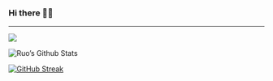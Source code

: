 ### Hi there 👋🏻
---------------------------
![](https://komarev.com/ghpvc/?username=ruo2019&color=9d33e8)

![Ruo’s Github Stats](https://github-readme-stats.vercel.app/api?username=ruo2019&show_icons=true&icon_color=0c8204&count_private=true&border_radius=50&bg_color=45,34b1eb,34b1eb,fc8c03,9d00ff,9d00ff&text_color=fff&title_color=fff) 


[![GitHub Streak](https://github-readme-streak-stats.herokuapp.com/?user=ruo2019&theme=vue&border_radius=50&icon_color=0000ff)](https://git.io/streak-stats)
